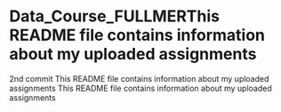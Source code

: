 # Data_Course_FULLMERThis README file contains information about my uploaded assignments
2nd commit
This README file contains information about my uploaded assignments
This README file contains information about my uploaded assignments
